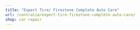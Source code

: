 ```yaml
---
title: "Expert Tire/ Firestone Complete Auto Care"
url: /centralia/expert-tire-firestone-complete-auto-care/
shop: car repair
---
```


